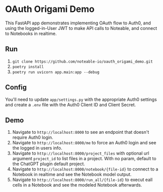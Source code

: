 # OAuth Origami Demo

This FastAPI app demonstrates implementing OAuth flow to Auth0, and using the logged-in-User JWT to make API calls to Noteable, and connect to Notebooks in realtime.

## Run

1. `git clone https://github.com/noteable-io/oauth_origami_demo.git`
2. `poetry install`
3. `poetry run uvicorn app.main:app --debug`

## Config

You'll need to update `app/settings.py` with the appropriate Auth0 settings and create a `.env` file with the Auth0 Client ID and Client Secret.

## Demo

1. Navigate to `http://localhost:8000` to see an endpoint that doesn't require Auth0 login.
2. Navigate to `http://localhost:8000/me` to force an Auth0 login and see the logged in users info.
3. Navigate to `http://localhost:8000/project_files` with optional url argument `project_id` to list files in a project. With no param, default to the ChatGPT plugin default project.
4. Navigate to `http://localhost:8000/notebook/{file-id}` to connect to a Notebook in realtime and see the Notebook model output.
5. Navigate to `http://localhost:8000/run_all/{file-id}` to execut eall cells in a Notebook and see the modeled Notebook afterwards.